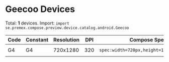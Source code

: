 # Geecoo Devices

Total: **1** devices. Import: `import se.premex.compose.preview.device.catalog.android.Geecoo`

| Code | Constant | Resolution | DPI | Compose Spec | Preview Usage |
|------|----------|------------|-----|-------------|---------------|
| G4 | G4 | 720x1280 | 320 | `spec:width=720px,height=1280px,dpi=320` | `@Preview(device = Geecoo.G4)` |

<!-- Generated automatically. Do not edit manually. -->
